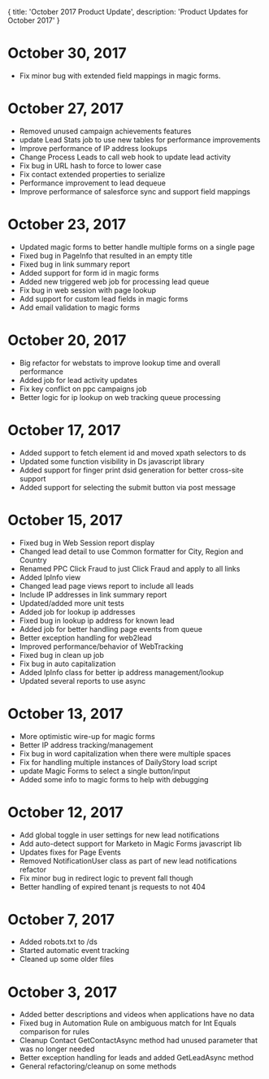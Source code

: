 {
	title: 'October 2017 Product Update',
	description: 'Product Updates for October 2017'
}
# October 30, 2017
* Fix minor bug with extended field mappings in magic forms.

# October 27, 2017
* Removed unused campaign achievements features
* update Lead Stats job to use new tables for performance improvements
* Improve performance of IP address lookups
* Change Process Leads to call web hook to update lead activity
* Fix bug in URL hash to force to lower case
* Fix contact extended properties to serialize
* Performance improvement to lead dequeue
* Improve performance of salesforce sync and support field mappings

# October 23, 2017
* Updated magic forms to better handle multiple forms on a single page
* Fixed bug in PageInfo that resulted in an empty title
* Fixed bug in link summary report
* Added support for form id in magic forms
* Added new triggered web job for processing lead queue
* Fix bug in web session with page lookup
* Add support for custom lead fields in magic forms
* Add email validation to magic forms

# October 20, 2017
* Big refactor for webstats to improve lookup time and overall performance
* Added job for lead activity updates
* Fix key conflict on ppc campaigns job
* Better logic for ip lookup on web tracking queue processing

# October 17, 2017
* Added support to fetch element id and moved xpath selectors to ds
* Updated some function visibility in Ds javascript library
* Added support for finger print dsid generation for better cross-site support
* Added support for selecting the submit button via post message

# October 15, 2017
* Fixed bug in Web Session report display
* Changed lead detail to use Common formatter for City, Region and Country
* Renamed PPC Click Fraud to just Click Fraud and apply to all links
* Added IpInfo view
* Changed lead page views report to include all leads
* Include IP addresses in link summary report
* Updated/added more unit tests
* Added job for lookup ip addresses
* Fixed bug in lookup ip address for known lead
* Added job for better handling page events from queue
* Better exception handling for web2lead
* Improved performance/behavior of WebTracking
* Fixed bug in clean up job
* Fix bug in auto capitalization
* Added IpInfo class for better ip address management/lookup
* Updated several reports to use async

# October 13, 2017
* More optimistic wire-up for magic forms
* Better IP address tracking/management
* Fix bug in word capitalization when there were multiple spaces
* Fix for handling multiple instances of DailyStory load script
* update Magic Forms to select a single button/input
* Added some info to magic forms to help with debugging

# October 12, 2017
* Add global toggle in user settings for new lead notifications
* Add auto-detect support for Marketo in Magic Forms javascript lib
* Updates fixes for Page Events
* Removed NotificationUser class as part of new lead notifications refactor
* Fix minor bug in redirect logic to prevent fall though
* Better handling of expired tenant js requests to not 404

# October 7, 2017
* Added robots.txt to /ds
* Started automatic event tracking
* Cleaned up some older files

# October 3, 2017
* Added better descriptions and videos when applications have no data
* Fixed bug in Automation Rule on ambiguous match for Int Equals comparison for rules
* Cleanup Contact GetContactAsync method had unused parameter that was no longer needed
* Better exception handling for leads and added GetLeadAsync method
* General refactoring/cleanup on some methods
